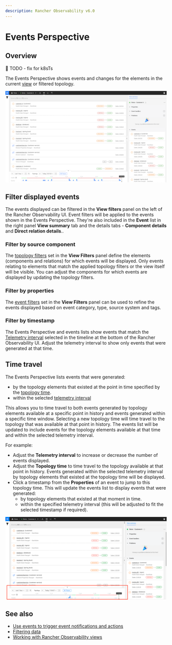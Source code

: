 ```yaml
---
description: Rancher Observability v6.0
---
```


# Events Perspective

## Overview

🚧 TODO - fix for k8sTs

The Events Perspective shows events and changes for the elements in the current [view](../views/about_views.md) or filtered topology.

![The Events Perspective](/.gitbook/assets/v51_events-perspective.png)

## Filter displayed events

The events displayed can be filtered in the **View filters** panel on the left of the Rancher Observability UI. Event filters will be applied to the events shown in the Events Perspective. They're also included in the **Event** list in the right panel **View summary** tab and the details tabs - **Component details** and **Direct relation details**.. 

### Filter by source component

The [topology filters](../filters.md#filter-topology) set in the **View Filters** panel define the elements \(components and relations\) for which events will be displayed. Only events relating to elements that match the applied topology filters or the view itself will be visible. You can adjust the components for which events are displayed by updating the topology filters.

### Filter by properties

The [event filters](../filters.md#filter-events) set in the **View Filters** panel can be used to refine the events displayed based on event category, type, source system and tags.

### Filter by timestamp

The Events Perspective and events lists show events that match the [Telemetry interval](../timeline-time-travel.md#telemetry-interval) selected in the timeline at the bottom of the Rancher Observability UI. Adjust the telemetry interval to show only events that were generated at that time.

## Time travel

The Events Perspective lists events that were generated:

* by the topology elements that existed at the point in time specified by the [topology time](../timeline-time-travel.md#topology-time).
* within the selected [telemetry interval](../timeline-time-travel.md#telemetry-interval)

This allows you to time travel to both events generated by topology elements available at a specific point in history and events generated within a specific time window. Selecting a new topology time will time travel to the topology that was available at that point in history. The events list will be updated to include events for the topology elements available at that time and within the selected telemetry interval.

For example:

* Adjust the **Telemetry interval** to increase or decrease the number of events displayed.
* Adjust the **Topology time** to time travel to the topology available at that point in history. Events generated within the selected telemetry interval by topology elements that existed at the topology time will be displayed.
* Click a timestamp from the **Properties** of an event to jump to this topology time. This will update the events list to display events that were generated:
  * by topology elements that existed at that moment in time.
  * within the specified telemetry interval \(this will be adjusted to fit the selected timestamp if required\).

![Timeline](../../../.gitbook/assets/v51_timeline.png)

## See also

* [Use events to trigger event notifications and actions](/use/events/manage-event-handlers.md)
* [Filtering data](../filters.md)
* [Working with Rancher Observability views](../views/about_views.md)
